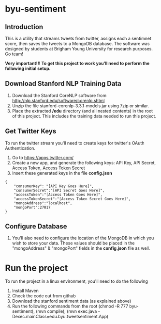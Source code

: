 byu-sentiment
=============

## Introduction 

This is a utility that streams tweets from twitter, assigns each a sentimnet score, then saves the tweets to a MongoDB database. The software was designed by students at Brigham Young University for research purposes. Go team!

**Very important!!! To get this project to work you'll need to perform the following initial setup.**

## Download Stanford NLP Training Data

1. Download the Stanford CoreNLP software from http://nlp.stanford.edu/software/corenlp.shtml
2. Unzip the file stanford-corenlp-3.3.1-models.jar using 7zip or similar. 
3. Place the extracted **/edu** directory (and all nested contents) in the root of this project. This includes the training data needed to run this project.

## Get Twitter Keys

To run the twitter stream you'll need to create keys for twitter's OAuth Authentication. 

1. Go to https://apps.twitter.com/
2. Create a new app, and generate the following keys: API Key, API Secret, Access Token, Access Token Secret
3. Insert these generated keys in the file **config.json**
 
<!-- language lang-json -->

    {
        "consumerKey": "[API Key Goes Here]",
        "consumerSecret":"[API Secret Goes Here]",
        "accessToken":"[Access Token Goes Here]",
        "accessTokenSecret":"[Access Token Secret Goes Here]",
        "mongoAddress":"localhost",
        "mongoPort":27017
    }
    
## Configure Database

1. You'll also need to configure the location of the MongoDB in which you wish to store your data. These values should be placed in the "mongoAddress" & "mongoPort" fields in the **config.json** file as well.

# Run the project

To run the project in a linux environment, you'll need to do the following
1. Install Maven
2. Check the code out from github
3. Download the stanford sentiment data (as explained above)
4. Run the following commands from the root (chmod -R 777 byu-sentiment), (mvn compile), (mvn exec:java  -Dexec.mainClass=edu.byu.tweetsentiment.App)

